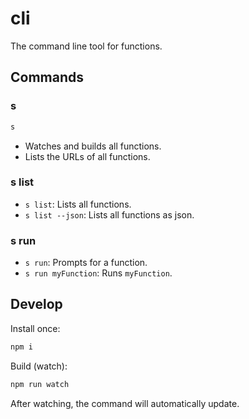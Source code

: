 # cli

The command line tool for functions.

## Commands

### s

```sh
s
```

- Watches and builds all functions.
- Lists the URLs of all functions.

### s list

- `s list`: Lists all functions.
- `s list --json`: Lists all functions as json.

### s run

- `s run`: Prompts for a function.
- `s run myFunction`: Runs `myFunction`.

## Develop

Install once:
```sh
npm i
```

Build (watch):
```sh
npm run watch
```

After watching, the command will automatically update.
